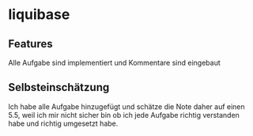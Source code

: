 # liquibase
## Features
Alle Aufgabe sind implementiert und Kommentare sind eingebaut

## Selbsteinschätzung
Ich habe alle Aufgabe hinzugefügt und schätze die Note daher auf einen 5.5, weil ich mir nicht sicher bin ob ich jede Aufgabe richtig verstanden habe und richtig umgesetzt habe.
